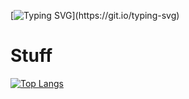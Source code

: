 [![Typing SVG](https://readme-typing-svg.demolab.com/?lines=Get+a+life...)](https://git.io/typing-svg)
# Stuff
[![Top Langs](https://github-readme-stats.vercel.app/api/top-langs/?username=NemGame&layout=compact&title_color=606060&border_color=6c0000&text_color=000000&bg_color=050505)](https://github.com/anuraghazra/github-readme-stats)

